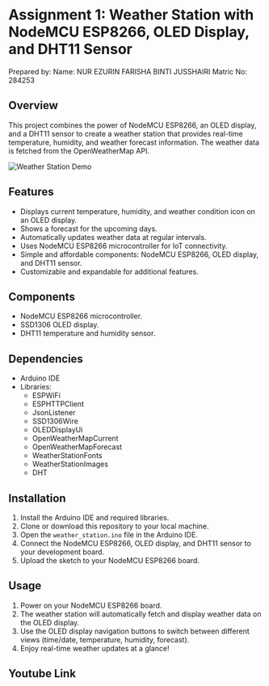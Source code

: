 # Assignment 1: Weather Station with NodeMCU ESP8266, OLED Display, and DHT11 Sensor
Prepared by: 
Name: NUR EZURIN FARISHA BINTI JUSSHAIRI 
Matric No: 284253
## Overview

This project combines the power of NodeMCU ESP8266, an OLED display, and a DHT11 sensor to create a weather station that provides real-time temperature, humidity, and weather forecast information. The weather data is fetched from the OpenWeatherMap API.

![Weather Station Demo](demo.gif)

## Features

- Displays current temperature, humidity, and weather condition icon on an OLED display.
- Shows a forecast for the upcoming days.
- Automatically updates weather data at regular intervals.
- Uses NodeMCU ESP8266 microcontroller for IoT connectivity.
- Simple and affordable components: NodeMCU ESP8266, OLED display, and DHT11 sensor.
- Customizable and expandable for additional features.

## Components

- NodeMCU ESP8266 microcontroller.
- SSD1306 OLED display.
- DHT11 temperature and humidity sensor.

## Dependencies

- Arduino IDE
- Libraries:
  - ESPWiFi
  - ESPHTTPClient
  - JsonListener
  - SSD1306Wire
  - OLEDDisplayUi
  - OpenWeatherMapCurrent
  - OpenWeatherMapForecast
  - WeatherStationFonts
  - WeatherStationImages
  - DHT

## Installation

1. Install the Arduino IDE and required libraries.
2. Clone or download this repository to your local machine.
3. Open the `weather_station.ino` file in the Arduino IDE.
4. Connect the NodeMCU ESP8266, OLED display, and DHT11 sensor to your development board.
5. Upload the sketch to your NodeMCU ESP8266 board.

## Usage

1. Power on your NodeMCU ESP8266 board.
2. The weather station will automatically fetch and display weather data on the OLED display.
3. Use the OLED display navigation buttons to switch between different views (time/date, temperature, humidity, forecast).
4. Enjoy real-time weather updates at a glance!

## Youtube Link


